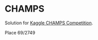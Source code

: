 # CHAMPS

Solution for [Kaggle CHAMPS Competition](https://www.kaggle.com/c/champs-scalar-coupling).

Place 69/2749
